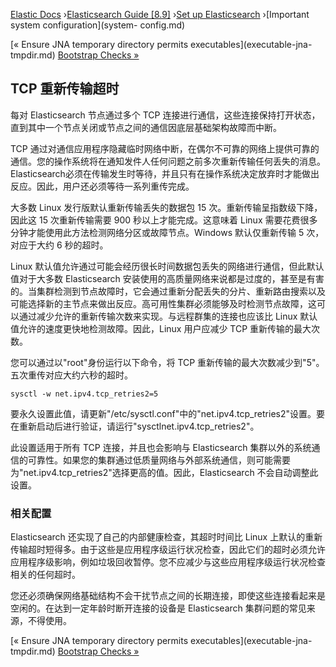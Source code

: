 

[Elastic Docs](/guide/) ›[Elasticsearch Guide [8.9]](index.md) ›[Set up
Elasticsearch](setup.md) ›[Important system configuration](system-
config.md)

[« Ensure JNA temporary directory permits executables](executable-jna-
tmpdir.md) [Bootstrap Checks »](bootstrap-checks.md)

## TCP 重新传输超时

每对 Elasticsearch 节点通过多个 TCP 连接进行通信，这些连接保持打开状态，直到其中一个节点关闭或节点之间的通信因底层基础架构故障而中断。

TCP 通过对通信应用程序隐藏临时网络中断，在偶尔不可靠的网络上提供可靠的通信。您的操作系统将在通知发件人任何问题之前多次重新传输任何丢失的消息。Elasticsearch必须在传输发生时等待，并且只有在操作系统决定放弃时才能做出反应。因此，用户还必须等待一系列重传完成。

大多数 Linux 发行版默认重新传输丢失的数据包 15 次。重新传输呈指数级下降，因此这 15 次重新传输需要 900 秒以上才能完成。这意味着 Linux 需要花费很多分钟才能使用此方法检测网络分区或故障节点。Windows 默认仅重新传输 5 次，对应于大约 6 秒的超时。

Linux 默认值允许通过可能会经历很长时间数据包丢失的网络进行通信，但此默认值对于大多数 Elasticsearch 安装使用的高质量网络来说都是过度的，甚至是有害的。当集群检测到节点故障时，它会通过重新分配丢失的分片、重新路由搜索以及可能选择新的主节点来做出反应。高可用性集群必须能够及时检测节点故障，这可以通过减少允许的重新传输次数来实现。与远程群集的连接也应该比 Linux 默认值允许的速度更快地检测故障。因此，Linux 用户应减少 TCP 重新传输的最大次数。

您可以通过以"root"身份运行以下命令，将 TCP 重新传输的最大次数减少到"5"。五次重传对应大约六秒的超时。

    
    
    sysctl -w net.ipv4.tcp_retries2=5

要永久设置此值，请更新"/etc/sysctl.conf"中的"net.ipv4.tcp_retries2"设置。要在重新启动后进行验证，请运行"sysctlnet.ipv4.tcp_retries2"。

此设置适用于所有 TCP 连接，并且也会影响与 Elasticsearch 集群以外的系统通信的可靠性。如果您的集群通过低质量网络与外部系统通信，则可能需要为"net.ipv4.tcp_retries2"选择更高的值。因此，Elasticsearch 不会自动调整此设置。

### 相关配置

Elasticsearch 还实现了自己的内部健康检查，其超时时间比 Linux 上默认的重新传输超时短得多。由于这些是应用程序级运行状况检查，因此它们的超时必须允许应用程序级影响，例如垃圾回收暂停。您不应减少与这些应用程序级运行状况检查相关的任何超时。

您还必须确保网络基础结构不会干扰节点之间的长期连接，即使这些连接看起来是空闲的。在达到一定年龄时断开连接的设备是 Elasticsearch 集群问题的常见来源，不得使用。

[« Ensure JNA temporary directory permits executables](executable-jna-
tmpdir.md) [Bootstrap Checks »](bootstrap-checks.md)
